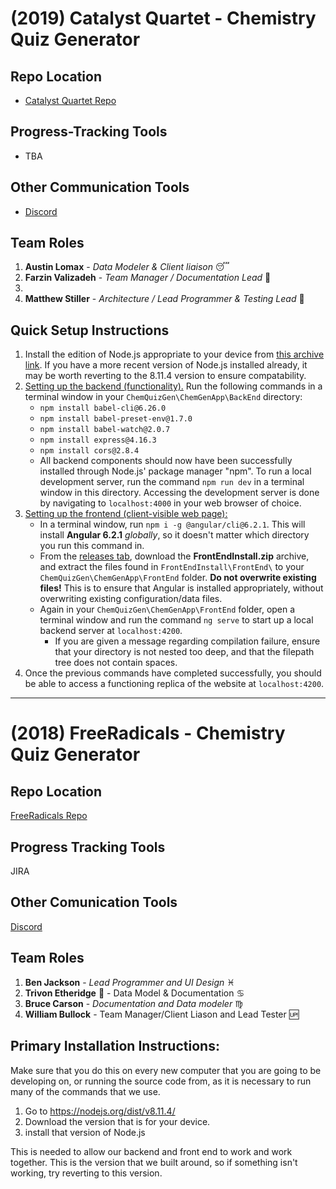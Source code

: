 # (2019) Catalyst Quartet - Chemistry Quiz Generator

## Repo Location
* [Catalyst Quartet Repo](https://github.com/soft-eng-practicum/ChemQuizGen)

## Progress-Tracking Tools
* TBA

## Other Communication Tools
* [Discord](https://discord.gg/b4zqnQ7)

## Team Roles
1. **Austin Lomax** - *Data Modeler & Client liaison* :sleeping:
2. **Farzin Valizadeh** - *Team Manager / Documentation Lead*  :wolf:
3.
4. **Matthew Stiller** - *Architecture / Lead Programmer & Testing Lead*  :snake:

## Quick Setup Instructions
1. Install the edition of Node.js appropriate to your device from [this archive link](https://nodejs.org/dist/v8.11.4/). If you have a more recent version of Node.js installed already, it may be worth reverting to the 8.11.4 version to ensure compatability.
2. [Setting up the backend (functionality).](https://github.com/soft-eng-practicum/ChemQuizGen/tree/master/ChemGenApp/BackEnd) Run the following commands in a terminal window in your `ChemQuizGen\ChemGenApp\BackEnd` directory:
   - `npm install babel-cli@6.26.0`
   - `npm install babel-preset-env@1.7.0`
   - `npm install babel-watch@2.0.7`
   - `npm install express@4.16.3`
   - `npm install cors@2.8.4`
   - All backend components should now have been successfully installed through Node.js' package manager "npm". To run a local development server, run the command `npm run dev` in a terminal window in this directory. Accessing the development server is done by navigating to `localhost:4000` in your web browser of choice.
3. [Setting up the frontend (client-visible web page):](https://github.com/soft-eng-practicum/ChemQuizGen/tree/master/ChemGenApp/FrontEnd)
   - In a terminal window, run `npm i -g @angular/cli@6.2.1`. This will install **Angular 6.2.1** *globally*, so it doesn't matter which directory you run this command in.
   - From the [releases tab](https://github.com/soft-eng-practicum/ChemQuizGen/releases), download the **FrontEndInstall.zip** archive, and extract the files found in `FrontEndInstall\FrontEnd\` to your `ChemQuizGen\ChemGenApp\FrontEnd` folder. **Do not overwrite existing files!** This is to ensure that Angular is installed appropriately, without overwriting existing configuration/data files.
   - Again in your `ChemQuizGen\ChemGenApp\FrontEnd` folder, open a terminal window and run the command `ng serve` to start up a local backend server at `localhost:4200`.
     - If you are given a message regarding compilation failure, ensure that your directory is not nested too deep, and that the filepath tree does not contain spaces.
4. Once the previous commands have completed successfully, you should be able to access a functioning replica of the website at `localhost:4200`.

---

# (2018) FreeRadicals - Chemistry Quiz Generator

## Repo Location
[FreeRadicals Repo](https://github.com/GGC-SD/FreeRadicals)

## Progress Tracking Tools
JIRA

## Other Comunication Tools
[Discord](https://discord.gg/tSE9q34)

## Team Roles
1. **Ben Jackson** - *Lead Programmer and UI Design* :pisces:
2. **Trivon Etheridge** :strawberry: - Data Model & Documentation :cancer:
3. **Bruce Carson** - *Documentation and Data modeler* :virgo:
4. **William Bullock** - Team Manager/Client Liason and Lead Tester :up:

## Primary Installation Instructions:

Make sure that you do this on every new computer that you are going to be developing on, or running the source code from, as it is necessary to run many of the commands that we use.

1. Go to https://nodejs.org/dist/v8.11.4/
2. Download the version that is for your device.
3. install that version of Node.js

This is needed to allow our backend and front end to work and work together.  This is the version that we built around, so if something isn't working, try reverting to this version.
